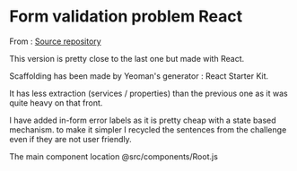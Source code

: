 # Form validation problem React

From : [Source repository](https://github.com/springload/form-validation-problem)

This version is pretty close to the last one but made with React.

Scaffolding has been made by Yeoman's generator : React Starter Kit.

It has less extraction (services / properties) than the previous one as it was quite heavy on that front.

I have added in-form error labels as it is pretty cheap with a state based mechanism.
to make it simpler I recycled the sentences from the challenge even if they are not user friendly.

The main component location @src/components/Root.js
